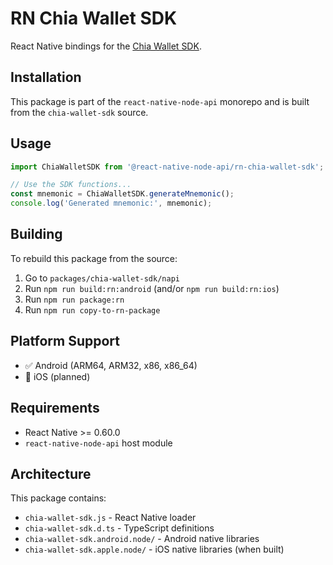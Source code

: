# RN Chia Wallet SDK

React Native bindings for the [Chia Wallet SDK](https://github.com/xch-dev/chia-wallet-sdk).

## Installation

This package is part of the `react-native-node-api` monorepo and is built from the `chia-wallet-sdk` source.

## Usage

```typescript
import ChiaWalletSDK from '@react-native-node-api/rn-chia-wallet-sdk';

// Use the SDK functions...
const mnemonic = ChiaWalletSDK.generateMnemonic();
console.log('Generated mnemonic:', mnemonic);
```

## Building

To rebuild this package from the source:

1. Go to `packages/chia-wallet-sdk/napi`
2. Run `npm run build:rn:android` (and/or `npm run build:rn:ios`)
3. Run `npm run package:rn`
4. Run `npm run copy-to-rn-package`

## Platform Support

- ✅ Android (ARM64, ARM32, x86, x86_64)
- 🚧 iOS (planned)

## Requirements

- React Native >= 0.60.0
- `react-native-node-api` host module

## Architecture

This package contains:
- `chia-wallet-sdk.js` - React Native loader
- `chia-wallet-sdk.d.ts` - TypeScript definitions
- `chia-wallet-sdk.android.node/` - Android native libraries
- `chia-wallet-sdk.apple.node/` - iOS native libraries (when built)
